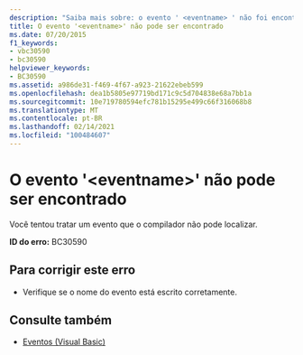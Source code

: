 ```yaml
---
description: "Saiba mais sobre: o evento ' <eventname> ' não foi encontrado"
title: O evento '<eventname>' não pode ser encontrado
ms.date: 07/20/2015
f1_keywords:
- vbc30590
- bc30590
helpviewer_keywords:
- BC30590
ms.assetid: a986de31-f469-4f67-a923-21622ebeb599
ms.openlocfilehash: dea1b5805e97719bd171c9c5d704838e68a7bb1a
ms.sourcegitcommit: 10e719780594efc781b15295e499c66f316068b8
ms.translationtype: MT
ms.contentlocale: pt-BR
ms.lasthandoff: 02/14/2021
ms.locfileid: "100484607"
---
```

# <a name="event-eventname-cannot-be-found"></a>O evento '\<eventname>' não pode ser encontrado

Você tentou tratar um evento que o compilador não pode localizar.  
  
 **ID do erro:** BC30590  
  
## <a name="to-correct-this-error"></a>Para corrigir este erro  
  
- Verifique se o nome do evento está escrito corretamente.  
  
## <a name="see-also"></a>Consulte também

- [Eventos (Visual Basic)](../programming-guide/language-features/events/index.md)
